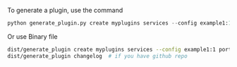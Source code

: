 To generate a plugin, use the command

```python
python generate_plugin.py create myplugins services --config example1:1 port:90 name:Text
```

Or use Binary file 

```sh
dist/generate_plugin create myplugins services --config example1:1 port:90 name:Text,
dist/generate_plugin changelog  # if you have github repo
```

